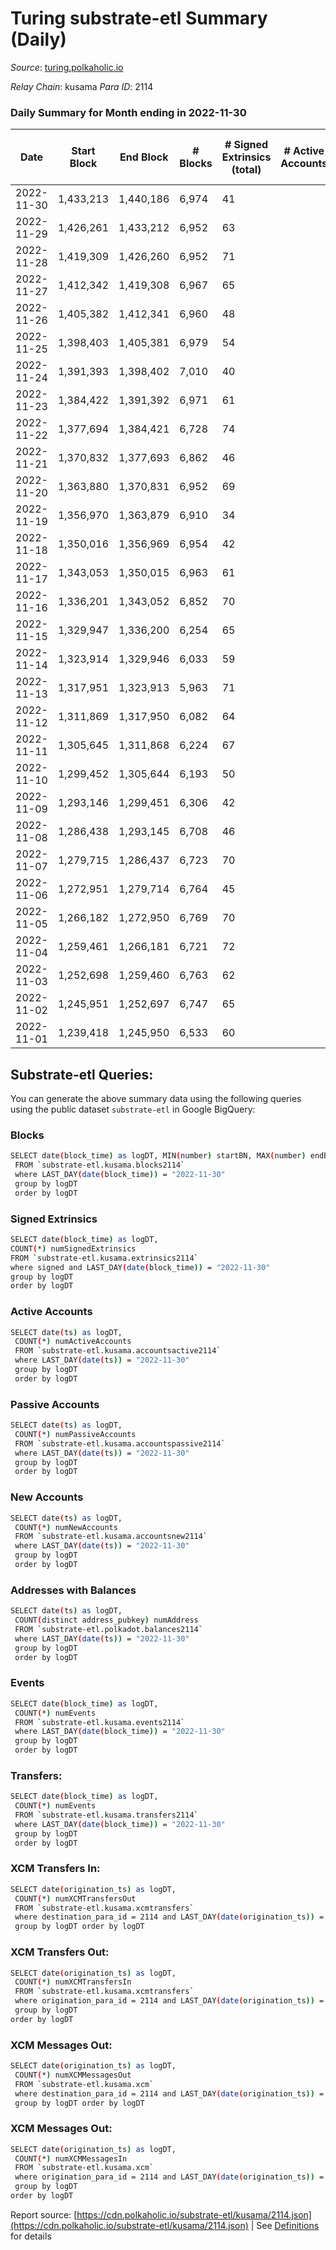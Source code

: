 # Turing substrate-etl Summary (Daily)

_Source_: [turing.polkaholic.io](https://turing.polkaholic.io)

*Relay Chain*: kusama
*Para ID*: 2114



### Daily Summary for Month ending in 2022-11-30


| Date | Start Block | End Block | # Blocks | # Signed Extrinsics (total) | # Active Accounts | # Passive | # New | # Addresses with Balances | # Events | # Transfers | # XCM Transfers In | # XCM Transfers Out | # XCM In | # XCM Out | Issues | 
| ---- | ----------- | --------- | -------- | --------------------------- | ----------------- | --------- | ----- | ------------------------- | -------- | ----------- | ------------------ | ------------------- | -------- | --------- | ------ |
| 2022-11-30 | 1,433,213 | 1,440,186 | 6,974 | 41 |  |  |  | 1,694 | 36,979 | 5  | 1  | 3  | 1 | 3 |  |
| 2022-11-29 | 1,426,261 | 1,433,212 | 6,952 | 63 |  |  |  |  | 39,101 | 13  | 3  | 7  | 3 | 8 |  |
| 2022-11-28 | 1,419,309 | 1,426,260 | 6,952 | 71 |  |  |  | 1,694 | 38,647 | 9  | 1  | 4  | 1 | 4 |  |
| 2022-11-27 | 1,412,342 | 1,419,308 | 6,967 | 65 |  |  |  | 1,694 | 36,641 | 11  | 2  | 5  | 2 | 5 |  |
| 2022-11-26 | 1,405,382 | 1,412,341 | 6,960 | 48 |  |  |  | 1,694 | 38,476 | 12  |   | 3  |  | 3 |  |
| 2022-11-25 | 1,398,403 | 1,405,381 | 6,979 | 54 |  |  |  | 1,693 | 36,521 | 13  | 2  | 6  | 4 | 7 |  |
| 2022-11-24 | 1,391,393 | 1,398,402 | 7,010 | 40 |  |  |  | 1,693 | 38,458 | 7  |   | 3  |  | 3 |  |
| 2022-11-23 | 1,384,422 | 1,391,392 | 6,971 | 61 |  |  |  |  | 38,485 | 7  | 6  | 4  | 6 | 4 |  |
| 2022-11-22 | 1,377,694 | 1,384,421 | 6,728 | 74 |  |  |  |  | 35,598 | 12  | 4  | 7  | 4 | 7 |  |
| 2022-11-21 | 1,370,832 | 1,377,693 | 6,862 | 46 |  |  |  | 1,691 | 35,960 | 6  | 2  | 2  | 5 | 2 |  |
| 2022-11-20 | 1,363,880 | 1,370,831 | 6,952 | 69 |  |  |  | 1,689 | 38,357 | 11  | 2  | 3  | 1 | 3 |  |
| 2022-11-19 | 1,356,970 | 1,363,879 | 6,910 | 34 |  |  |  | 1,689 | 36,176 | 5  |   | 2  |  | 2 |  |
| 2022-11-18 | 1,350,016 | 1,356,969 | 6,954 | 42 |  |  |  |  | 38,146 | 2  | 2  |   | 2 |  |  |
| 2022-11-17 | 1,343,053 | 1,350,015 | 6,963 | 61 |  |  |  |  | 38,356 | 15  | 2  | 6  | 4 | 6 |  |
| 2022-11-16 | 1,336,201 | 1,343,052 | 6,852 | 70 |  |  |  |  | 35,310 | 9  |   | 4  | 1 | 4 |  |
| 2022-11-15 | 1,329,947 | 1,336,200 | 6,254 | 65 |  |  |  |  | 31,421 | 12  | 3  | 5  | 4 | 5 |  |
| 2022-11-14 | 1,323,914 | 1,329,946 | 6,033 | 59 |  |  |  |  | 30,218 | 5  | 3  | 4  | 3 | 4 |  |
| 2022-11-13 | 1,317,951 | 1,323,913 | 5,963 | 71 |  |  |  |  | 28,267 | 14  | 3  | 6  | 3 | 6 |  |
| 2022-11-12 | 1,311,869 | 1,317,950 | 6,082 | 64 |  |  |  | 1,685 | 30,719 | 4  | 3  | 2  | 4 | 2 |  |
| 2022-11-11 | 1,305,645 | 1,311,868 | 6,224 | 67 |  |  |  |  | 30,168 | 15  | 5  | 8  | 4 | 8 |  |
| 2022-11-10 | 1,299,452 | 1,305,644 | 6,193 | 50 |  |  |  |  | 29,893 | 11  | 5  | 7  | 2 | 7 |  |
| 2022-11-09 | 1,293,146 | 1,299,451 | 6,306 | 42 |  |  |  | 1,683 | 32,833 | 12  | 2  | 6  | 2 | 6 |  |
| 2022-11-08 | 1,286,438 | 1,293,145 | 6,708 | 46 |  |  |  |  | 35,002 | 5  | 2  | 4  | 3 | 4 |  |
| 2022-11-07 | 1,279,715 | 1,286,437 | 6,723 | 70 |  |  |  |  | 35,152 | 17  | 3  | 6  | 2 | 6 |  |
| 2022-11-06 | 1,272,951 | 1,279,714 | 6,764 | 45 |  |  |  | 1,683 | 36,000 | 4  | 2  | 2  | 3 | 2 |  |
| 2022-11-05 | 1,266,182 | 1,272,950 | 6,769 | 70 |  |  |  | 1,683 | 35,896 | 17  | 4  | 8  | 4 | 8 |  |
| 2022-11-04 | 1,259,461 | 1,266,181 | 6,721 | 72 |  |  |  |  | 34,925 | 16  | 3  | 8  | 5 | 8 |  |
| 2022-11-03 | 1,252,698 | 1,259,460 | 6,763 | 62 |  |  |  | 1,677 | 34,806 | 13  | 4 ($2.87) | 6  | 5 | 6 |  |
| 2022-11-02 | 1,245,951 | 1,252,697 | 6,747 | 65 |  |  |  | 1,674 | 35,603 | 11  | 5  | 3  | 4 | 3 |  |
| 2022-11-01 | 1,239,418 | 1,245,950 | 6,533 | 60 |  |  |  | 1,673 | 32,613 | 13  |   | 5  |  | 5 |  |

## Substrate-etl Queries:
You can generate the above summary data using the following queries using the public dataset `substrate-etl` in Google BigQuery:

### Blocks
```bash
SELECT date(block_time) as logDT, MIN(number) startBN, MAX(number) endBN, COUNT(*) numBlocks 
 FROM `substrate-etl.kusama.blocks2114`  
 where LAST_DAY(date(block_time)) = "2022-11-30" 
 group by logDT 
 order by logDT
```

### Signed Extrinsics
```bash
SELECT date(block_time) as logDT, 
COUNT(*) numSignedExtrinsics 
FROM `substrate-etl.kusama.extrinsics2114`  
where signed and LAST_DAY(date(block_time)) = "2022-11-30" 
group by logDT 
order by logDT
```

### Active Accounts
```bash
SELECT date(ts) as logDT, 
 COUNT(*) numActiveAccounts 
 FROM `substrate-etl.kusama.accountsactive2114` 
 where LAST_DAY(date(ts)) = "2022-11-30" 
 group by logDT 
 order by logDT
```

### Passive Accounts
```bash
SELECT date(ts) as logDT, 
 COUNT(*) numPassiveAccounts 
 FROM `substrate-etl.kusama.accountspassive2114` 
 where LAST_DAY(date(ts)) = "2022-11-30" 
 group by logDT 
 order by logDT
```

### New Accounts
```bash
SELECT date(ts) as logDT, 
 COUNT(*) numNewAccounts 
 FROM `substrate-etl.kusama.accountsnew2114` 
 where LAST_DAY(date(ts)) = "2022-11-30" 
 group by logDT
 order by logDT
```

### Addresses with Balances
```bash
SELECT date(ts) as logDT,
 COUNT(distinct address_pubkey) numAddress 
 FROM `substrate-etl.polkadot.balances2114` 
 where LAST_DAY(date(ts)) = "2022-11-30" 
 group by logDT 
 order by logDT
```

### Events
```bash
SELECT date(block_time) as logDT, 
 COUNT(*) numEvents 
 FROM `substrate-etl.kusama.events2114` 
 where LAST_DAY(date(block_time)) = "2022-11-30" 
 group by logDT 
 order by logDT
```

### Transfers:
```bash
SELECT date(block_time) as logDT, 
 COUNT(*) numEvents 
 FROM `substrate-etl.kusama.transfers2114` 
 where LAST_DAY(date(block_time)) = "2022-11-30" 
 group by logDT 
 order by logDT
```

### XCM Transfers In:
```bash
SELECT date(origination_ts) as logDT, 
 COUNT(*) numXCMTransfersOut 
 FROM `substrate-etl.kusama.xcmtransfers` 
 where destination_para_id = 2114 and LAST_DAY(date(origination_ts)) = "2022-11-30" 
 group by logDT order by logDT
```

### XCM Transfers Out:
```bash
SELECT date(origination_ts) as logDT, 
 COUNT(*) numXCMTransfersIn 
 FROM `substrate-etl.kusama.xcmtransfers` 
 where origination_para_id = 2114 and LAST_DAY(date(origination_ts)) = "2022-11-30" 
 group by logDT 
order by logDT
```

### XCM Messages Out:
```bash
SELECT date(origination_ts) as logDT, 
 COUNT(*) numXCMMessagesOut 
 FROM `substrate-etl.kusama.xcm` 
 where destination_para_id = 2114 and LAST_DAY(date(origination_ts)) = "2022-11-30" 
 group by logDT order by logDT
```

### XCM Messages Out:
```bash
SELECT date(origination_ts) as logDT, 
 COUNT(*) numXCMMessagesIn 
 FROM `substrate-etl.kusama.xcm` 
 where origination_para_id = 2114 and LAST_DAY(date(origination_ts)) = "2022-11-30" 
 group by logDT 
order by logDT
```


Report source: [https://cdn.polkaholic.io/substrate-etl/kusama/2114.json](https://cdn.polkaholic.io/substrate-etl/kusama/2114.json) | See [Definitions](/DEFINITIONS.md) for details
